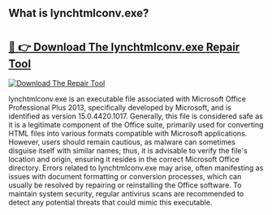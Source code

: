 ## What is lynchtmlconv.exe? 

# <h2><a href="https://exedetect.com/download.php?lynchtmlconv.exe">🔗 👉 Download The lynchtmlconv.exe Repair Tool</a></h2>

[![Download The Repair Tool](https://exedetect.com/download-button.jpg)](https://exedetect.com/download.php?lynchtmlconv.exe)

lynchtmlconv.exe is an executable file associated with Microsoft Office Professional Plus 2013, specifically developed by Microsoft, and is identified as version 15.0.4420.1017. Generally, this file is considered safe as it is a legitimate component of the Office suite, primarily used for converting HTML files into various formats compatible with Microsoft applications. However, users should remain cautious, as malware can sometimes disguise itself with similar names; thus, it is advisable to verify the file's location and origin, ensuring it resides in the correct Microsoft Office directory. Errors related to lynchtmlconv.exe may arise, often manifesting as issues with document formatting or conversion processes, which can usually be resolved by repairing or reinstalling the Office software. To maintain system security, regular antivirus scans are recommended to detect any potential threats that could mimic this executable.